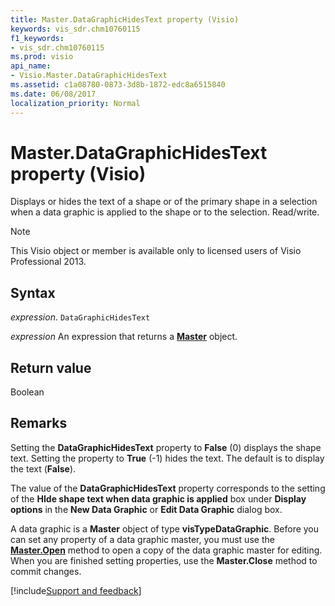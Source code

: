 ```yaml
---
title: Master.DataGraphicHidesText property (Visio)
keywords: vis_sdr.chm10760115
f1_keywords:
- vis_sdr.chm10760115
ms.prod: visio
api_name:
- Visio.Master.DataGraphicHidesText
ms.assetid: c1a08780-0873-3d8b-1872-edc8a6515840
ms.date: 06/08/2017
localization_priority: Normal
---
```



# Master.DataGraphicHidesText property (Visio)

Displays or hides the text of a shape or of the primary shape in a selection when a data graphic is applied to the shape or to the selection. Read/write.


> [!NOTE] 
> This Visio object or member is available only to licensed users of Visio Professional 2013.


## Syntax

_expression_. `DataGraphicHidesText`

 _expression_ An expression that returns a **[Master](Visio.Master.md)** object.


## Return value

Boolean


## Remarks

Setting the  **DataGraphicHidesText** property to **False** (0) displays the shape text. Setting the property to **True** (-1) hides the text. The default is to display the text (**False**).

The value of the  **DataGraphicHidesText** property corresponds to the setting of the **HIde shape text when data graphic is applied** box under **Display options** in the **New Data Graphic** or **Edit Data Graphic** dialog box.

A data graphic is a  **Master** object of type **visTypeDataGraphic**. Before you can set any property of a data graphic master, you must use the **[Master.Open](Visio.Master.Open.md)** method to open a copy of the data graphic master for editing. When you are finished setting properties, use the **Master.Close** method to commit changes.

[!include[Support and feedback](~/includes/feedback-boilerplate.md)]